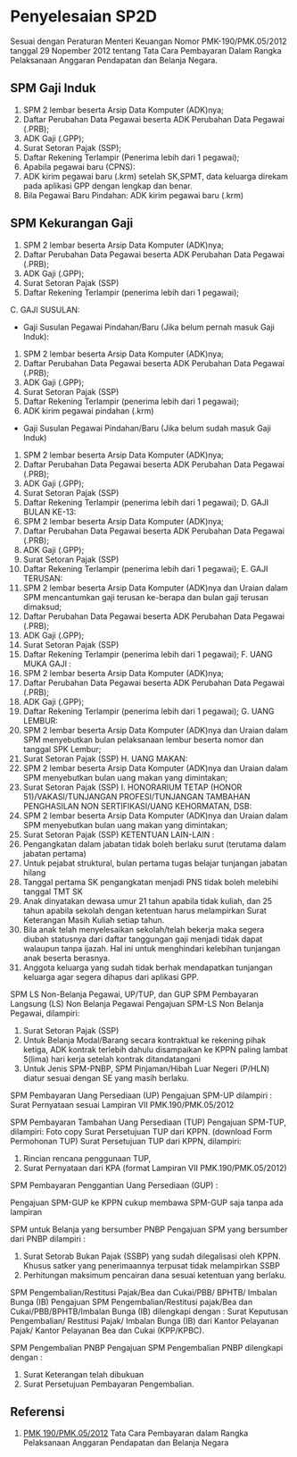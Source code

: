 # Penyelesaian SP2D

Sesuai dengan Peraturan Menteri Keuangan Nomor PMK-190/PMK.05/2012
tanggal 29 Nopember 2012 tentang Tata Cara Pembayaran Dalam Rangka
Pelaksanaan Anggaran Pendapatan dan Belanja Negara.

## SPM Gaji Induk

 1. SPM 2 lembar beserta Arsip Data Komputer (ADK)nya;
 2. Daftar Perubahan Data Pegawai beserta ADK Perubahan Data Pegawai (.PRB);
 3. ADK Gaji (.GPP);
 4. Surat Setoran Pajak (SSP);
 5. Daftar Rekening Terlampir (Penerima lebih dari 1 pegawai);
 6. Apabila pegawai baru (CPNS):
 7. ADK kirim pegawai baru (.krm) setelah SK,SPMT, data keluarga direkam pada aplikasi GPP dengan lengkap dan benar.
 8. Bila Pegawai Baru Pindahan: ADK kirim pegawai baru (.krm)

## SPM Kekurangan Gaji

 1. SPM 2 lembar beserta Arsip Data Komputer (ADK)nya;
 2. Daftar Perubahan Data Pegawai beserta ADK Perubahan Data Pegawai (.PRB);
 3. ADK Gaji (.GPP);
 4. Surat Setoran Pajak (SSP)
 5. Daftar Rekening Terlampir (penerima lebih dari 1 pegawai);

C. GAJI SUSULAN:
-	Gaji Susulan Pegawai Pindahan/Baru (Jika belum pernah masuk Gaji Induk):
1.	SPM 2 lembar beserta Arsip Data Komputer (ADK)nya;
2.	Daftar Perubahan Data Pegawai beserta ADK Perubahan Data Pegawai (.PRB);
3.	ADK Gaji (.GPP);
4.	Surat Setoran Pajak (SSP)
5.	Daftar Rekening Terlampir (penerima lebih dari 1 pegawai);
6.	ADK kirim pegawai pindahan (.krm)
-	Gaji Susulan Pegawai Pindahan/Baru (Jika belum sudah masuk Gaji Induk)
1.	SPM 2 lembar beserta Arsip Data Komputer (ADK)nya;
2.	Daftar Perubahan Data Pegawai beserta ADK Perubahan Data Pegawai (.PRB);
3.	ADK Gaji (.GPP);
4.	Surat Setoran Pajak (SSP)
5.	Daftar Rekening Terlampir (penerima lebih dari 1 pegawai);
D. GAJI BULAN KE-13:
1.	SPM 2 lembar beserta Arsip Data Komputer (ADK)nya;
2.	Daftar Perubahan Data Pegawai beserta ADK Perubahan Data Pegawai (.PRB);
3.	ADK Gaji (.GPP);
4.	Surat Setoran Pajak (SSP)
5.	Daftar Rekening Terlampir (penerima lebih dari 1 pegawai);
E. GAJI TERUSAN:
1.	SPM 2 lembar beserta Arsip Data Komputer (ADK)nya dan Uraian dalam SPM mencantumkan gaji terusan ke-berapa dan bulan gaji terusan dimaksud;
2.	Daftar Perubahan Data Pegawai beserta ADK Perubahan Data Pegawai (.PRB);
3.	ADK Gaji (.GPP);
4.	Surat Setoran Pajak (SSP)
5.	Daftar Rekening Terlampir (penerima lebih dari 1 pegawai);
F. UANG MUKA GAJI :
1.	SPM 2 lembar beserta Arsip Data Komputer (ADK)nya;
2.	Daftar Perubahan Data Pegawai beserta ADK Perubahan Data Pegawai (.PRB);
3.	ADK Gaji (.GPP);
4.	Daftar Rekening Terlampir (penerima lebih dari 1 pegawai);
 G. UANG LEMBUR:
1.	SPM 2 lembar beserta Arsip Data Komputer (ADK)nya dan Uraian dalam SPM menyebutkan bulan pelaksanaan lembur beserta nomor dan tanggal SPK Lembur;
2.	Surat Setoran Pajak (SSP)
 H. UANG MAKAN:
1.	SPM 2 lembar beserta Arsip Data Komputer (ADK)nya dan Uraian dalam SPM menyebutkan bulan uang makan yang dimintakan;
2.	Surat Setoran Pajak (SSP)
 I. HONORARIUM TETAP (HONOR 51)/VAKASI/TUNJANGAN PROFESI/TUNJANGAN TAMBAHAN PENGHASILAN NON SERTIFIKASI/UANG KEHORMATAN, DSB:
1.	SPM 2 lembar beserta Arsip Data Komputer (ADK)nya dan Uraian dalam SPM menyebutkan bulan uang makan yang dimintakan;
2.	Surat Setoran Pajak (SSP)
 KETENTUAN LAIN-LAIN :
1.	Pengangkatan dalam jabatan tidak boleh berlaku surut (terutama dalam jabatan pertama)
2.	Untuk pejabat struktural, bulan pertama tugas belajar tunjangan jabatan hilang
3.	Tanggal pertama SK pengangkatan menjadi PNS tidak boleh melebihi tanggal TMT SK
4.	Anak dinyatakan dewasa umur 21 tahun apabila tidak kuliah, dan 25 tahun apabila sekolah dengan ketentuan harus melampirkan Surat Keterangan Masih Kuliah setiap tahun.
5.	Bila anak telah menyelesaikan sekolah/telah bekerja maka segera diubah statusnya dari daftar tanggungan gaji menjadi tidak dapat walaupun tanpa ijazah. Hal ini untuk menghindari kelebihan tunjangan anak beserta berasnya.
6.	Anggota keluarga yang sudah tidak berhak mendapatkan tunjangan keluarga agar segera dihapus dari aplikasi GPP.

SPM LS Non-Belanja Pegawai, UP/TUP, dan GUP
SPM Pembayaran Langsung (LS) Non Belanja Pegawai
Pengajuan SPM-LS Non Belanja Pegawai, dilampiri:
1.	Surat Setoran Pajak (SSP)
2.	Untuk Belanja Modal/Barang secara kontraktual ke rekening pihak ketiga, ADK kontrak terlebih dahulu disampaikan ke KPPN paling lambat 5(lima) hari kerja setelah kontrak ditandatangani
3.	Untuk Jenis SPM-PNBP, SPM Pinjaman/Hibah Luar Negeri (P/HLN) diatur sesuai dengan SE yang masih berlaku.

SPM Pembayaran Uang Persediaan (UP)
Pengajuan SPM-UP dilampiri : Surat Pernyataan sesuai Lampiran VII PMK.190/PMK.05/2012

SPM Pembayaran Tambahan Uang Persediaan (TUP)
Pengajuan SPM-TUP, dilampiri: Foto copy Surat Persetujuan TUP dari KPPN. (download Form Permohonan TUP)
Surat Persetujuan TUP dari KPPN, dilampiri:
1.	Rincian rencana penggunaan TUP,
2.	Surat Pernyataan dari KPA (format Lampiran VII PMK.190/PMK.05/2012)

SPM Pembayaran Penggantian Uang Persediaan (GUP) :

Pengajuan SPM-GUP ke KPPN cukup membawa SPM-GUP saja tanpa ada lampiran

SPM untuk Belanja yang bersumber PNBP
Pengajuan SPM yang bersumber dari PNBP dilampiri :
1.	Surat Setorab Bukan Pajak (SSBP) yang sudah dilegalisasi oleh KPPN. Khusus satker yang penerimaannya terpusat tidak melampirkan SSBP
2.	Perhitungan maksimum pencairan dana sesuai ketentuan yang berlaku.

SPM Pengembalian/Restitusi  Pajak/Bea dan Cukai/PBB/ BPHTB/ Imbalan Bunga (IB)
Pengajuan SPM Pengembalian/Restitusi pajak/Bea dan Cukai/PBB/BPHTB/Imbalan Bunga (IB) dilengkapi dengan : Surat Keputusan Pengembalian/ Restitusi Pajak/ Imbalan Bunga (IB) dari Kantor Pelayanan Pajak/ Kantor Pelayanan Bea dan Cukai (KPP/KPBC).

SPM Pengembalian PNBP
Pengajuan SPM Pengembalian PNBP dilengkapi dengan :
1.	Surat Keterangan telah dibukuan
2.	Surat Persetujuan Pembayaran Pengembalian.

## Referensi

 1. [PMK 190/PMK.05/2012](pmk-190-pmk-5-2012.md) Tata Cara Pembayaran dalam Rangka Pelaksanaan Anggaran Pendapatan dan Belanja Negara
